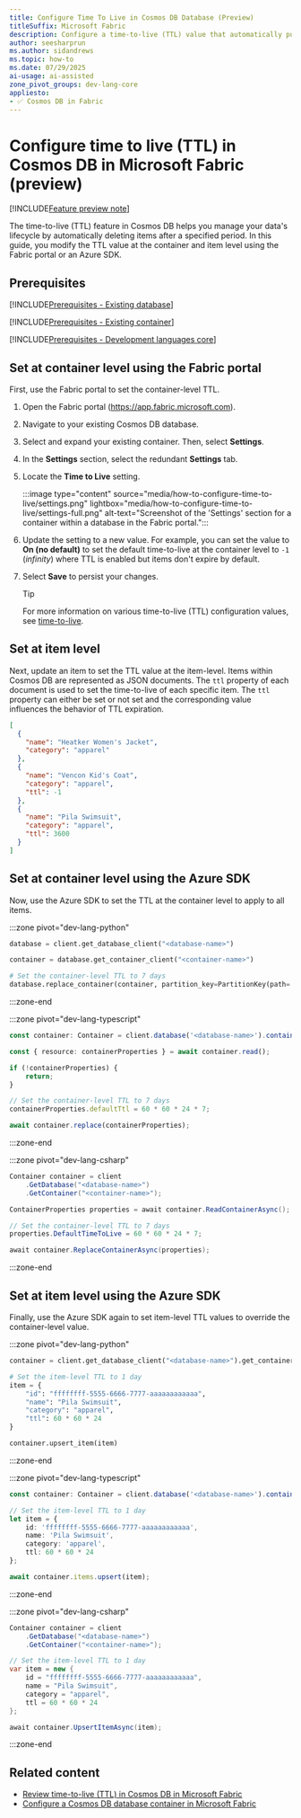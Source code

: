 ```yaml
---
title: Configure Time To Live in Cosmos DB Database (Preview)
titleSuffix: Microsoft Fabric
description: Configure a time-to-live (TTL) value that automatically purges items from a Cosmos DB in Microsoft Fabric database during the preview.
author: seesharprun
ms.author: sidandrews
ms.topic: how-to
ms.date: 07/29/2025
ai-usage: ai-assisted
zone_pivot_groups: dev-lang-core
appliesto:
- ✅ Cosmos DB in Fabric
---
```


# Configure time to live (TTL) in Cosmos DB in Microsoft Fabric (preview)

[!INCLUDE[Feature preview note](../../includes/feature-preview-note.md)]

The time-to-live (TTL) feature in Cosmos DB helps you manage your data's lifecycle by automatically deleting items after a specified period. In this guide, you modify the TTL value at the container and item level using the Fabric portal or an Azure SDK.

## Prerequisites

[!INCLUDE[Prerequisites - Existing database](includes/prerequisite-existing-database.md)]

[!INCLUDE[Prerequisites - Existing container](includes/prerequisite-existing-container.md)]

[!INCLUDE[Prerequisites - Development languages core](includes/prerequisite-dev-lang-core.md)]

## Set at container level using the Fabric portal

First, use the Fabric portal to set the container-level TTL.

1. Open the Fabric portal (<https://app.fabric.microsoft.com>).

1. Navigate to your existing Cosmos DB database.

1. Select and expand your existing container. Then, select **Settings**.

1. In the **Settings** section, select the redundant **Settings** tab.

1. Locate the **Time to Live** setting.

    :::image type="content" source="media/how-to-configure-time-to-live/settings.png" lightbox="media/how-to-configure-time-to-live/settings-full.png" alt-text="Screenshot of the 'Settings' section for a container within a database in the Fabric portal.":::

1. Update the setting to a new value. For example, you can set the value to **On (no default)** to set the default time-to-live at the container level to `-1` (*infinity*) where TTL is enabled but items don't expire by default.

1. Select **Save** to persist your changes.

    > [!TIP]
    > For more information on various time-to-live (TTL) configuration values, see [time-to-live](time-to-live.md#example-ttl-configurations).

## Set at item level

Next, update an item to set the TTL value at the item-level. Items within Cosmos DB are represented as JSON documents. The `ttl` property of each document is used to set the time-to-live of each specific item. The `ttl` property can either be set or not set and the corresponding value influences the behavior of TTL expiration.

```json
[
  {
    "name": "Heatker Women's Jacket",
    "category": "apparel"
  },
  {
    "name": "Vencon Kid's Coat",
    "category": "apparel",
    "ttl": -1
  },
  {
    "name": "Pila Swimsuit",
    "category": "apparel",
    "ttl": 3600
  }
]
```

## Set at container level using the Azure SDK

Now, use the Azure SDK to set the TTL at the container level to apply to all items.

:::zone pivot="dev-lang-python"

```python
database = client.get_database_client("<database-name>")

container = database.get_container_client("<container-name>")

# Set the container-level TTL to 7 days
database.replace_container(container, partition_key=PartitionKey(path='/<partition-key-path>'), default_ttl=60 * 60 * 24 * 7)
```

:::zone-end

:::zone pivot="dev-lang-typescript"

```typescript
const container: Container = client.database('<database-name>').container('<container-name>');

const { resource: containerProperties } = await container.read();

if (!containerProperties) {
    return;
}

// Set the container-level TTL to 7 days
containerProperties.defaultTtl = 60 * 60 * 24 * 7;

await container.replace(containerProperties);
```

:::zone-end

:::zone pivot="dev-lang-csharp"

```csharp
Container container = client
    .GetDatabase("<database-name>")
    .GetContainer("<container-name>");

ContainerProperties properties = await container.ReadContainerAsync();

// Set the container-level TTL to 7 days
properties.DefaultTimeToLive = 60 * 60 * 24 * 7;

await container.ReplaceContainerAsync(properties);
```

:::zone-end

## Set at item level using the Azure SDK

Finally, use the Azure SDK again to set item-level TTL values to override the container-level value.

:::zone pivot="dev-lang-python"

```python
container = client.get_database_client("<database-name>").get_container_client("<container-name>")

# Set the item-level TTL to 1 day
item = {
    "id": "ffffffff-5555-6666-7777-aaaaaaaaaaaa",
    "name": "Pila Swimsuit",
    "category": "apparel",
    "ttl": 60 * 60 * 24
}

container.upsert_item(item)
```

:::zone-end

:::zone pivot="dev-lang-typescript"

```typescript
const container: Container = client.database('<database-name>').container('<container-name>');

// Set the item-level TTL to 1 day
let item = {
    id: 'ffffffff-5555-6666-7777-aaaaaaaaaaaa',
    name: 'Pila Swimsuit',
    category: 'apparel',
    ttl: 60 * 60 * 24
};

await container.items.upsert(item);
```

:::zone-end

:::zone pivot="dev-lang-csharp"

```csharp
Container container = client
    .GetDatabase("<database-name>")
    .GetContainer("<container-name>");

// Set the item-level TTL to 1 day
var item = new {
    id = "ffffffff-5555-6666-7777-aaaaaaaaaaaa",
    name = "Pila Swimsuit",
    category = "apparel",
    ttl = 60 * 60 * 24
};

await container.UpsertItemAsync(item);
```

:::zone-end

## Related content

- [Review time-to-live (TTL) in Cosmos DB in Microsoft Fabric](time-to-live.md)
- [Configure a Cosmos DB database container in Microsoft Fabric](how-to-configure-container.md)
